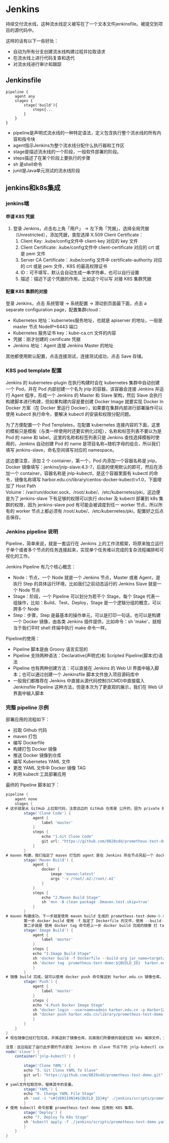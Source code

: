 # Jenkins

持续交付流水线，这种流水线定义被写在了一个文本文件jenkinsfile。被提交到项目的源代码中。

这样的话有以下一些好处：

* 自动为所有分支创建流水线构建过程并拉取请求
* 在流水线上进行代码复查和迭代
* 对流水线进行审计和跟踪

## Jenkinsfile

```jenkinsfile
pipeline {
	agent any
	stages {
		stage('build'){
			steps{...
		}
	}
}
```

* pipeline是声明式流水线的一种特定语法，定义包含执行整个流水线的所有内容和指令块
* agent指示Jenkins为整个流水线分配什么执行器和工作区
* stage是描述流水线的一个阶段，一般软件部署的阶段。
* steps描述了在某个阶段上要执行的步骤
* sh 是shell命令
* junit是Java单元测试的流水线阶段

## jenkins和k8s集成

### jenkins端

#### 申请 K8S 凭据

1. 登录 Jenkins，点击右上角「用户」 → 左下角「凭据」，选择全局凭据（Unrestricted），添加凭据，类型选择 X.509 Client Certificate：
   1. Client Key: .kube/config文件中 client-key 对应的 key 文件
   2. Client Certificate: .kube/config文件中 client-certificate 对应的 crt 或是 pem 文件
   3. Server CA Certificate：.kube/config 文件中 certificate-authority 对应的 crt 或是 pem 文件，K8S 的最高权限证书
   4. ID：可不填写，默认会自动生成一串字符串，也可以自行设置
   5. 描述：描述下这个凭据的作用，比如这个可以写 对接 K8S 集群凭据

#### 配置 K8S 集群的对接

登录 Jenkins，点击 系统管理 → 系统配置 → 滑动到页面最下面，点击 a separate configuration page，配置集群cloud：

- Kubernetes 地址：kubernetes服务地址，也就是 apiserver 的地址，一般是master 节点 NodeIP+6443 端口
- Kubernetes 服务证书 key：kube-ca.crt 文件的内容
- 凭据：刚才创建的 certificate 凭据
- Jenkins 地址：Agent 连接 Jenkins Master 的地址

其他都使用默认配置，点击连接测试，连接测试成功，点击 Save 存储。

### **K8S pod template 配置**

Jenkins 的 kubernetes-plugin 在执行构建时会在 kubernetes 集群中自动创建一个 Pod，并在 Pod 内部创建一个名为 jnlp 的容器，该容器会连接 Jenkins 并运行 Agent 程序，形成一个 Jenkins 的 Master 和 Slave 架构，然后 Slave 会执行构建脚本进行构建，但如果构建内容是要创建 Docker Image 就要实现 Docker In Docker 方案（在 Docker 里运行 Docker），如果要在集群内部进行部署操作可以使用 kubectl 执行命令，要解决 kubectl 的安装和权限分配问题。

为了方便配置一个 Pod Templates，在配置 kubernetes 连接内容的下面，这里的模板只是模板（与类一样使用时还要实例化过程），名称和标签列表不要以为是 Pod 的 name 和 label，这里的名称和标签列表只是 Jenkins 查找选择模板时使用的，Jenkins 自动创建 Pod 的 name 是项目名称+随机字母的组合，所以我们填写 jenkins-slave，命名空间填写对应的 namespace。

这边要注意，添加 2 个 container，第一个，Pod 内添加一个容器名称是 jnlp，Docker 镜像填写：jenkins/jnlp-slave:4.3-7，后面的使用默认的即可，然后在添加一个 container，容器名称是 jnlp-kubectl，是这个容器里面有 kubectl 的命令，镜像名称填写 harbor.edu.cn/library/centos-docker-kubectl:v1.0，下面增加了 Host Path Volume：/var/run/docker.sock、/root/.kube/、/etc/kubernetes/pki，这边便是为了 jenkins-slave 下有足够的权限可以执行 docker 及 kubectl 部署到 k8s 集群的权限，因为 jenkins-slave pod 有可能会被调度到任一 worker 节点，所以所有的 worker 节点上都必须有 /root/.kube/、/etc/kubernetes/pki，配置好之后点击保存。

### **Jenkins pipeline 说明**

Pipeline，简单来说，就是一套运行在 Jenkins 上的工作流框架，将原来独立运行于单个或者多个节点的任务连接起来，实现单个任务难以完成的复杂流程编排和可视化的工作。

Jenkins Pipeline 有几个核心概念：

- Node：节点，一个 Node 就是一个 Jenkins 节点，Master 或者 Agent，是执行 Step 的具体运行环境，比如我们之前动态运行的 Jenkins Slave 就是一个 Node 节点
- Stage：阶段，一个 Pipeline 可以划分为若干个 Stage，每个 Stage 代表一组操作，比如：Build、Test、Deploy，Stage 是一个逻辑分组的概念，可以跨多个 Node
- Step：步骤，Step 是最基本的操作单元，可以是打印一句话，也可以是构建一个 Docker 镜像，由各类 Jenkins 插件提供，比如命令：sh 'make'，就相当于我们平时 shell 终端中执行 make 命令一样。

Pipeline的使用：

- Pipeline 脚本是由 Groovy 语言实现的
- Pipeline 支持两种语法：Declarative(声明式)和 Scripted Pipeline(脚本式)语法
- Pipeline 也有两种创建方法：可以直接在 Jenkins 的 Web UI 界面中输入脚本；也可以通过创建一个 Jenkinsfile 脚本文件放入项目源码库中
- 一般我们都推荐在 Jenkins 中直接从源代码控制(SCMD)中直接载入 Jenkinsfile Pipeline 这种方法，但是本次为了更直观的展示，我们在 Web UI 界面中输入脚本

### **完整 pipeline 示例**

部署应用的流程如下：

- 拉取 Github 代码
- maven 打包
- 编写 Dockerfile
- 构建打包 Docker 镜像
- 推送 Docker 镜像到仓库
- 编写 Kubernetes YAML 文件
- 更改 YAML 文件中 Docker 镜像 TAG
- 利用 kubectl 工具部署应用

最终的 Pipeline 脚本如下：

```groovy
pipeline {
    agent none
    stages {
# 这步就是从 GitHub 上拉取代码，注意这边的 GitHub 仓库是 公开的，因为 private 的需要各种权限配置，Jenkins 必须有一个公网 IP 或者是公网域名，但因资源问题，这部分暂时没有办法实现。注意，这边 agent 里面指定运行环境，选择了 master，即是这个步骤在 Jenkins master节点执行。
        stage('Clone Code') {
            agent {
                label 'master'
            }
            steps {
                echo "1.Git Clone Code"
                git url: "https://github.com/0820sdd/prometheus-test-demo.git"
            }
        }
# maven 构建，我们指定了 maven 打包的 agent 是在 Jenkins 所在节点另起一个 docker 容器，容器的 image 为 maven:latest，并且使用 -v 参数把本地的 /root/.m2 挂载到 容器的 /root/.m2  目录下，下面 steps 的步骤即是在这个 maven 容器里面的具体操作：mvn -B clean package -Dmaven.test.skip=true。      
        stage('Maven Build') {
            agent {
                docker {
                    image 'maven:latest'
                    args '-v /root/.m2:/root/.m2'
                }
            }
            steps {
                echo "2.Maven Build Stage"
                sh 'mvn -B clean package -Dmaven.test.skip=true'
            }
        }
# maven 构建成功，下一步就是使用 maven build 生成的 prometheus-test-demo-0.0.1-SNAPSHOT.jar 包进行 docker build，docker build 的具体命令有2条 bash 命令 组成。
        第一步 docker build 使用 -f 指定了 Dockerfile 的文件，使用 --build-arg 参数指定了一些参数，比如上面指定了 jar_name 是 target/prometheus-test-demo-0.0.1-SNAPSHOT.jar，最后使用 -t 参数指定了 docker  build 的 image 的名称及版本号。
        第二步就是 使用 docker tag 命令把上一步 docker build 完成的镜像 打 tag 为 harbor.edu.cn/library/prometheus-test-demo:${BUILD_ID}，这步打 tag 的步骤是为了上传到  harbor 镜像仓库，可以随时使用。
        stage('Image Build') {
            agent {
                label 'master'
            }
            steps {
            echo "3.Image Build Stage"
            sh 'docker build -f Dockerfile --build-arg jar_name=target/prometheus-test-demo-0.0.1-SNAPSHOT.jar -t prometheus-test-demo:${BUILD_ID} . '
            sh 'docker tag  prometheus-test-demo:${BUILD_ID}  harbor.edu.cn/library/prometheus-test-demo:${BUILD_ID}'
            }
        }
# 镜像 build 完成，就可以使用 docker push 命令推送到 harbor.edu.cn 镜像仓库。
        stage('Push') {
            agent {
                label 'master'
            }
            steps {
            echo "4.Push Docker Image Stage"
            sh "docker login --username=admin harbor.edu.cn -p Harbor12345"
            sh "docker push harbor.edu.cn/library/prometheus-test-demo:${BUILD_ID}"
            }
        }
    }
}
# 现在镜像已经打包完成，并推送到了镜像仓库，后面我们所要做的就是拉取 k8s 编排文件，这一步和第一步的 拉取代码实际是一样的，只不过上面的拉取代码是为了 build image，这一步是为了进行部署到 K8S。

注意：这边指定了运行此步骤的节点是在 Jenkins 的 slave 节点下的 jnlp-kubectl container 下，这个 slave 是指在配置 对接 K8S 集群时，在 Pod Template 下指定的 标签列表的名称，必须与这个名称一致，不然 jenkins 执行过程中就会报找不到对应的 label 。还有这边指定了 jnlp-kubectl container ，这是因为 jnlp-kubectl container下有 kubectl 命令，且配置 对接 k8s 集群时，指定了把宿主机的 /root/.kube  /etc/kubernetes/pki 目录分别挂载到 container 的 /root/.kube  /etc/kubernetes/pki目录下，这边就是 jnlp-kubectl container 可以访问 K8S 集群的原因。
node('slave') {
    container('jnlp-kubectl') {
        
        stage('Clone YAML') {
        echo "5. Git Clone YAML To Slave"
        git url: "https://github.com/0820sdd/prometheus-test-demo.git"
        }
# yaml文件拉取完毕，替换其中的变量。        
        stage('YAML') {
        echo "6. Change YAML File Stage"
        sh 'sed -i "s#{VERSION}#${BUILD_ID}#g" ./jenkins/scripts/prometheus-test-demo.yaml'
        }
# 使用 kubectl 命令部署 prometheus-test-demo 应用到 K8S 集群。    
        stage('Deploy') {
        echo "7. Deploy To K8s Stage"
        sh 'kubectl apply -f ./jenkins/scripts/prometheus-test-demo.yaml'
        }
    }
}
```
